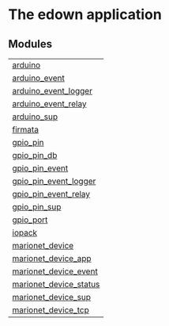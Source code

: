 

# The edown application #


## Modules ##


<table width="100%" border="0" summary="list of modules">
<tr><td><a href="http://github.com/hiroeorz17/RaspberryPiGPIO/blob/tcp/doc/arduino.md" class="module">arduino</a></td></tr>
<tr><td><a href="http://github.com/hiroeorz17/RaspberryPiGPIO/blob/tcp/doc/arduino_event.md" class="module">arduino_event</a></td></tr>
<tr><td><a href="http://github.com/hiroeorz17/RaspberryPiGPIO/blob/tcp/doc/arduino_event_logger.md" class="module">arduino_event_logger</a></td></tr>
<tr><td><a href="http://github.com/hiroeorz17/RaspberryPiGPIO/blob/tcp/doc/arduino_event_relay.md" class="module">arduino_event_relay</a></td></tr>
<tr><td><a href="http://github.com/hiroeorz17/RaspberryPiGPIO/blob/tcp/doc/arduino_sup.md" class="module">arduino_sup</a></td></tr>
<tr><td><a href="http://github.com/hiroeorz17/RaspberryPiGPIO/blob/tcp/doc/firmata.md" class="module">firmata</a></td></tr>
<tr><td><a href="http://github.com/hiroeorz17/RaspberryPiGPIO/blob/tcp/doc/gpio_pin.md" class="module">gpio_pin</a></td></tr>
<tr><td><a href="http://github.com/hiroeorz17/RaspberryPiGPIO/blob/tcp/doc/gpio_pin_db.md" class="module">gpio_pin_db</a></td></tr>
<tr><td><a href="http://github.com/hiroeorz17/RaspberryPiGPIO/blob/tcp/doc/gpio_pin_event.md" class="module">gpio_pin_event</a></td></tr>
<tr><td><a href="http://github.com/hiroeorz17/RaspberryPiGPIO/blob/tcp/doc/gpio_pin_event_logger.md" class="module">gpio_pin_event_logger</a></td></tr>
<tr><td><a href="http://github.com/hiroeorz17/RaspberryPiGPIO/blob/tcp/doc/gpio_pin_event_relay.md" class="module">gpio_pin_event_relay</a></td></tr>
<tr><td><a href="http://github.com/hiroeorz17/RaspberryPiGPIO/blob/tcp/doc/gpio_pin_sup.md" class="module">gpio_pin_sup</a></td></tr>
<tr><td><a href="http://github.com/hiroeorz17/RaspberryPiGPIO/blob/tcp/doc/gpio_port.md" class="module">gpio_port</a></td></tr>
<tr><td><a href="http://github.com/hiroeorz17/RaspberryPiGPIO/blob/tcp/doc/iopack.md" class="module">iopack</a></td></tr>
<tr><td><a href="http://github.com/hiroeorz17/RaspberryPiGPIO/blob/tcp/doc/marionet_device.md" class="module">marionet_device</a></td></tr>
<tr><td><a href="http://github.com/hiroeorz17/RaspberryPiGPIO/blob/tcp/doc/marionet_device_app.md" class="module">marionet_device_app</a></td></tr>
<tr><td><a href="http://github.com/hiroeorz17/RaspberryPiGPIO/blob/tcp/doc/marionet_device_event.md" class="module">marionet_device_event</a></td></tr>
<tr><td><a href="http://github.com/hiroeorz17/RaspberryPiGPIO/blob/tcp/doc/marionet_device_status.md" class="module">marionet_device_status</a></td></tr>
<tr><td><a href="http://github.com/hiroeorz17/RaspberryPiGPIO/blob/tcp/doc/marionet_device_sup.md" class="module">marionet_device_sup</a></td></tr>
<tr><td><a href="http://github.com/hiroeorz17/RaspberryPiGPIO/blob/tcp/doc/marionet_device_tcp.md" class="module">marionet_device_tcp</a></td></tr></table>

